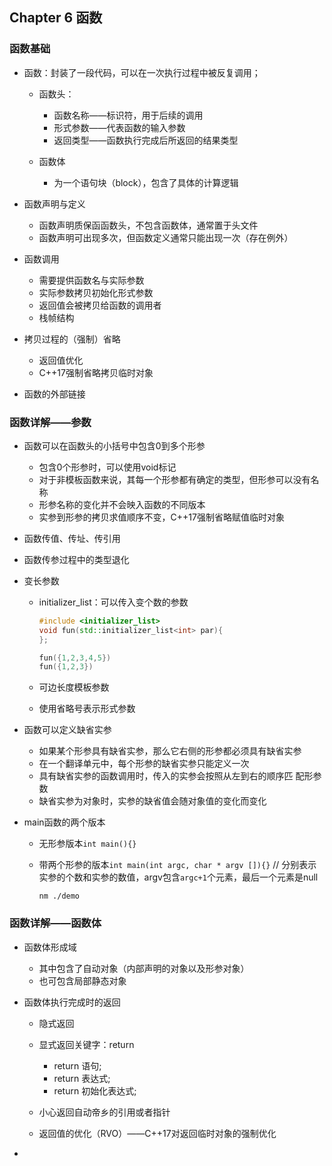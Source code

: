 ## Chapter 6 函数

### 函数基础

- 函数：封装了一段代码，可以在一次执行过程中被反复调用；
  - 函数头：
    - 函数名称——标识符，用于后续的调用
    - 形式参数——代表函数的输入参数
    - 返回类型——函数执行完成后所返回的结果类型

  - 函数体
    - 为一个语句块（block），包含了具体的计算逻辑

- 函数声明与定义
  - 函数声明质保函函数头，不包含函数体，通常置于头文件
  - 函数声明可出现多次，但函数定义通常只能出现一次（存在例外）


- 函数调用
  - 需要提供函数名与实际参数
  - 实际参数拷贝初始化形式参数
  - 返回值会被拷贝给函数的调用者
  - 栈帧结构
- 拷贝过程的（强制）省略
  - 返回值优化
  - C++17强制省略拷贝临时对象
- 函数的外部链接

### 函数详解——参数

- 函数可以在函数头的小括号中包含0到多个形参

  - 包含0个形参时，可以使用void标记
  - 对于非模板函数来说，其每一个形参都有确定的类型，但形参可以没有名称
  - 形参名称的变化并不会映入函数的不同版本
  - 实参到形参的拷贝求值顺序不变，C++17强制省略赋值临时对象

- 函数传值、传址、传引用

- 函数传参过程中的类型退化

- 变长参数

  - initializer_list：可以传入变个数的参数

    ```C++
    #include <initializer_list>
    void fun(std::initializer_list<int> par){
    };
    
    fun({1,2,3,4,5})
    fun({1,2,3})
    ```

  - 可边长度模板参数

  - 使用省略号表示形式参数

- 函数可以定义缺省实参

  - 如果某个形参具有缺省实参，那么它右侧的形参都必须具有缺省实参
  - 在一个翻译单元中，每个形参的缺省实参只能定义一次
  - 具有缺省实参的函数调用时，传入的实参会按照从左到右的顺序匹 配形参数
  - 缺省实参为对象时，实参的缺省值会随对象值的变化而变化

- main函数的两个版本

  - 无形参版本`int main(){}`

  - 带两个形参的版本`int main(int argc, char * argv []){}` // 分别表示实参的个数和实参的数值，argv包含`argc+1`个元素，最后一个元素是null

    `nm ./demo`

### 函数详解——函数体

- 函数体形成域

  - 其中包含了自动对象（内部声明的对象以及形参对象）
  - 也可包含局部静态对象

- 函数体执行完成时的返回

  - 隐式返回
  - 显式返回关键字：return
    - return 语句;
    - return 表达式;
    - return 初始化表达式;

  - 小心返回自动帝乡的引用或者指针
  - 返回值的优化（RVO）——C++17对返回临时对象的强制优化

- 















